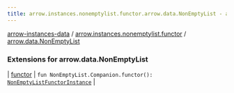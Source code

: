 ```yaml
---
title: arrow.instances.nonemptylist.functor.arrow.data.NonEmptyList - arrow-instances-data
---
```


[arrow-instances-data](../../index.html) / [arrow.instances.nonemptylist.functor](../index.html) / [arrow.data.NonEmptyList](./index.html)

### Extensions for arrow.data.NonEmptyList

| [functor](functor.html) | `fun NonEmptyList.Companion.functor(): `[`NonEmptyListFunctorInstance`](../../arrow.instances/-non-empty-list-functor-instance/index.html) |

